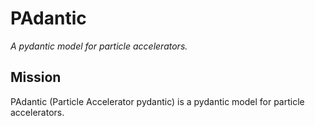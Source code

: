 # PAdantic
*A pydantic model for particle accelerators.*

## Mission
PAdantic (Particle Accelerator pydantic) is a pydantic model for particle accelerators.
